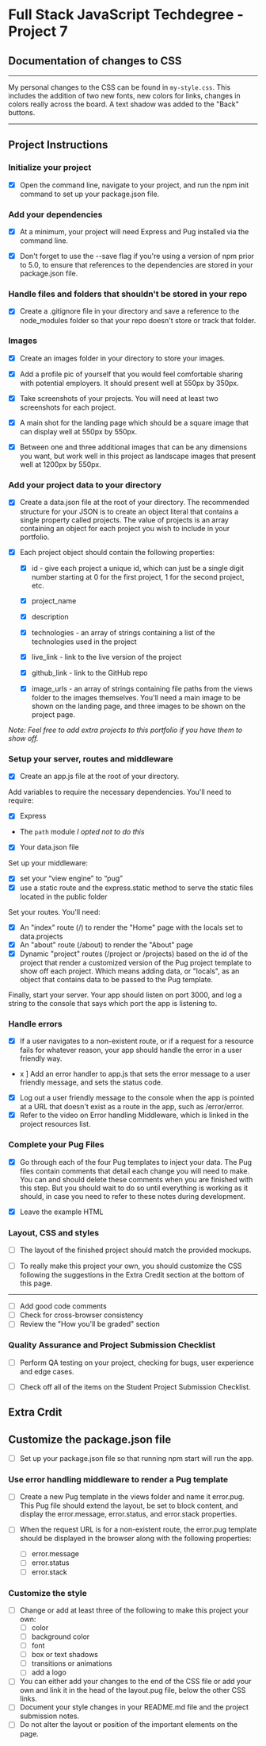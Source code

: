 # Full Stack JavaScript Techdegree - Project 7

## Documentation of changes to CSS

---

My personal changes to the CSS can be found in `my-style.css`. This includes the addition of two new fonts, new colors for links, changes in colors really across the board. A text shadow was added to the "Back" buttons.

---

## Project Instructions

### Initialize your project

- [x] Open the command line, navigate to your project, and run the npm init command to set up your package.json file.

### Add your dependencies

- [x] At a minimum, your project will need Express and Pug installed via the command line.

- [x] Don't forget to use the --save flag if you're using a version of npm prior to 5.0, to ensure that references to the dependencies are stored in your package.json file.

### Handle files and folders that shouldn't be stored in your repo

- [x] Create a .gitignore file in your directory and save a reference to the node_modules folder so that your repo doesn't store or track that folder.

### Images

- [x] Create an images folder in your directory to store your images.

- [x] Add a profile pic of yourself that you would feel comfortable sharing with potential employers. It should present well at 550px by 350px.

- [x] Take screenshots of your projects. You will need at least two screenshots for each project.

- [x] A main shot for the landing page which should be a square image that can display well at 550px by 550px.

- [x] Between one and three additional images that can be any dimensions you want, but work well in this project as landscape images that present well at 1200px by 550px.

### Add your project data to your directory

- [x] Create a data.json file at the root of your directory. The recommended structure for your JSON is to create an object literal that contains a single property called projects. The value of projects is an array containing an object for each project you wish to include in your portfolio.

- [x] Each project object should contain the following properties:

  - [x] id - give each project a unique id, which can just be a single digit number starting at 0 for the first project, 1 for the second project, etc.

  - [x] project_name

  - [x] description

  - [x] technologies - an array of strings containing a list of the technologies used in the project

  - [x] live_link - link to the live version of the project

  - [x] github_link - link to the GitHub repo

  - [x] image_urls - an array of strings containing file paths from the views folder to the images themselves. You'll need a main image to be shown on the landing page, and three images to be shown on the project page.

*Note: Feel free to add extra projects to this portfolio if you have them to show off.*

### Setup your server, routes and middleware

- [x] Create an app.js file at the root of your directory.

Add variables to require the necessary dependencies. You'll need to require:

- [x] Express
- The `path` module  *I opted not to do this*
- [x] Your data.json file

Set up your middleware:

- [x] set your “view engine” to “pug”
- [x] use a static route and the express.static method to serve the static files located in the public folder

Set your routes. You'll need:

- [x] An "index" route (/) to render the "Home" page with the locals set to data.projects
- [x] An "about" route (/about) to render the "About" page
- [x] Dynamic "project" routes (/project or /projects) based on the id of the project that render a customized version of the Pug project template to show off each project. Which means adding data, or "locals", as an object that contains data to be passed to the Pug template.

Finally, start your server. Your app should listen on port 3000, and log a string to the console that says which port the app is listening to.

### Handle errors

- [x] If a user navigates to a non-existent route, or if a request for a resource fails for whatever reason, your app should handle the error in a user friendly way.
- x ] Add an error handler to app.js that sets the error message to a user friendly message, and sets the status code.
- [x] Log out a user friendly message to the console when the app is pointed at a URL that doesn't exist as a route in the app, such as /error/error.
- [x] Refer to the video on Error handling Middleware, which is linked in the project resources list.

### Complete your Pug Files

- [x] Go through each of the four Pug templates to inject your data. The Pug files contain comments that detail each change you will need to make. You can and should delete these comments when you are finished with this step. But you should wait to do so until everything is working as it should, in case you need to refer to these notes during development.

- [x] Leave the example HTML

### Layout, CSS and styles

- [ ] The layout of the finished project should match the provided mockups.

- [ ] To really make this project your own, you should customize the CSS following the suggestions in the Extra Credit section at the bottom of this page.

---

- [ ] Add good code comments
- [ ] Check for cross-browser consistency
- [ ] Review the "How you'll be graded" section

### Quality Assurance and Project Submission Checklist

- [ ] Perform QA testing on your project, checking for bugs, user experience and edge cases.

- [ ] Check off all of the items on the Student Project Submission Checklist.

## Extra Crdit

## Customize the package.json file

- [ ] Set up your package.json file so that running npm start will run the app.

### Use error handling middleware to render a Pug template

- [ ] Create a new Pug template in the views folder and name it error.pug. This Pug file should extend the layout, be set to block content, and display the error.message, error.status, and error.stack properties.

- [ ] When the request URL is for a non-existent route, the error.pug template should be displayed in the browser along with the following properties:
  - [ ] error.message
  - [ ] error.status
  - [ ] error.stack

### Customize the style

- [ ] Change or add at least three of the following to make this project your own:
  - [ ] color
  - [ ] background color
  - [ ] font
  - [ ] box or text shadows
  - [ ] transitions or animations
  - [ ] add a logo
- [ ] You can either add your changes to the end of the CSS file or add your own and link it in the head of the layout.pug file, below the other CSS links.
- [ ] Document your style changes in your README.md file and the project submission notes.
- [ ] Do not alter the layout or position of the important elements on the page.